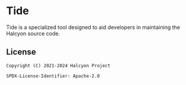# Tide

Tide is a specialized tool designed to aid developers in maintaining the Halcyon source code.

## License
```
Copyright (C) 2021-2024 Halcyon Project

SPDX-License-Identifier: Apache-2.0
```